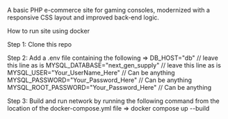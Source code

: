 A basic PHP e-commerce site for gaming consoles, modernized with a responsive CSS layout and improved back-end logic.

How to run site using docker

Step 1: Clone this repo

Step 2: Add a .env file containing the following => 
                                                    DB_HOST="db" // leave this line as is
                                                    MYSQL_DATABASE="next_gen_supply" // leave this line as is
                                                    MYSQL_USER="Your_UserName_Here" // Can be anything
                                                    MYSQL_PASSWORD="Your_Password_Here" // Can be anything
                                                    MYSQL_ROOT_PASSWORD="Your_Password_Here" // Can be anything

Step 3:  Build and run network by running the following command from the location of the docker-compose.yml file => docker compose up --build 